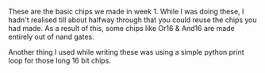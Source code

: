 These are the basic chips we made in week 1. While I was doing these, I hadn't realised till about halfway through that you could reuse the chips you had made. As a result of this, some chips like Or16 & And16 are made entirely out of nand gates.

Another thing I used while writing these was using a simple python print loop for those long 16 bit chips.
